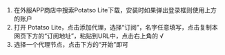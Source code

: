 1. 在外服APP商店中搜索Potatso Lite下载，安装时如果弹出登录框则使用上方的账户
2. 打开 Potatso Lite，点击添加代理，选择“订阅”，名字任意填写，点击复制本网页下方的“订阅地址”，粘贴到URL中，点击右上角的 √
3. 选择一个代理节点，点击下方的“开始”即可
